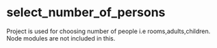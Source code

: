 # select_number_of_persons
Project is used for choosing number of people i.e rooms,adults,children.
Node modules are not included in this.

